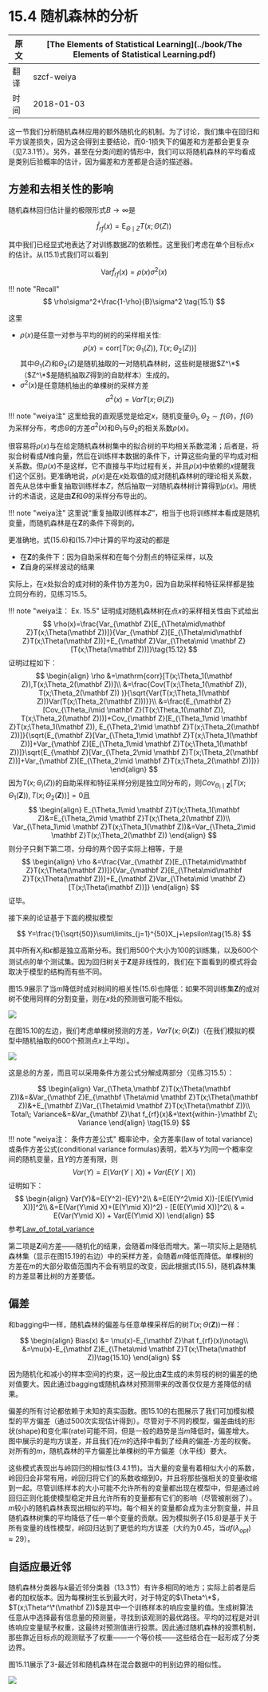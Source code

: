 # 15.4 随机森林的分析

| 原文   | [The Elements of Statistical Learning](../book/The Elements of Statistical Learning.pdf) |
| ---- | ---------------------------------------- |
| 翻译   | szcf-weiya                               |
| 时间   | 2018-01-03                              |

这一节我们分析随机森林应用的额外随机化的机制。为了讨论，我们集中在回归和平方误差损失，因为这会得到主要结论，而0-1损失下的偏差和方差都会更复杂（见7.3.1节）。另外，甚至在分类问题的情形中，我们可以将随机森林的平均看成是类别后验概率的估计，因为偏差和方差都是合适的描述器。

## 方差和去相关性的影响

随机森林回归估计量的极限形式$B\rightarrow \infty$是

$$
\hat f_{rf}(x)=\mathrm E_{\Theta\mid Z}T(x;\Theta(Z))\tag{15.4}
$$

其中我们已经显式地表达了对训练数据$Z$的依赖性。这里我们考虑在单个目标点$x$的估计。从(15.1)式我们可以看到

$$
\mathrm{Var}\hat f_{rf}(x)=\rho(x)\sigma^2(x)\tag{15.5}
$$

!!! note "Recall"
    $$
    \rho\sigma^2+\frac{1-\rho}{B}\sigma^2 \tag{15.1}
    $$

这里

- $\rho(x)$是任意一对参与平均的树的的采样相关性:
$$
\rho(x)=\mathrm{corr}[T(x;\Theta_1(Z)),T(x;\Theta_2(Z))]\tag{15.6}
$$
其中$\Theta_1(Z)$和$\Theta_2(Z)$是随机抽取的一对随机森林树，这些树是根据$Z^\*$（$Z^\*$是随机抽取$Z$得到的自助样本）生成的。
- $\sigma^2(x)$是任意随机抽出的单棵树的采样方差
$$
\sigma^2(x)=Var T(x;\Theta(Z))\tag{15.7}
$$

!!! note "weiya注"
    这里给我的直观感觉是给定$x$，随机变量$\Theta_1,\Theta_2\sim f(\Theta)$，$f(\Theta)$为采样分布，考虑$\Theta$的方差$\sigma^2(x)$和$\Theta_1$与$\Theta_2$的相关系数$\rho(x)$。

很容易将$\rho(x)$与在给定随机森林树集中的拟合树的平均相关系数混淆；后者是，将拟合树看成$N$维向量，然后在训练样本数据的条件下，计算这些向量的平均成对相关系数。但$\rho(x)$不是这样，它不直接与平均过程有关，并且$\rho(x)$中依赖的$x$提醒我们这个区别。更准确地说，$\rho(x)$是在$x$处取值的成对随机森林树的理论相关系数，首先从总体中重复抽取训练样本$Z$，然后抽取一对随机森林树计算得到$\rho(x)$。用统计的术语说，这是由$\mathbf Z$和$\Theta$的采样分布导出的。

!!! note "weiya注"
    这里说“重复抽取训练样本$Z$”，相当于也将训练样本看成是随机变量，而随机森林是在$\mathbf Z$的条件下得到的。

更准确地，式(15.6)和(15.7)中计算的平均波动的都是

- 在$\mathbf Z$的条件下：因为自助采样和在每个分割点的特征采样，以及
- $\mathbf Z$自身的采样波动的结果

实际上，在$x$处拟合的成对树的条件协方差为0，因为自助采样和特征采样都是独立同分布的，见练习15.5。

!!! note "weiya注： Ex. 15.5"
    证明成对随机森林树在点$x$的采样相关性由下式给出
    $$
    \rho(x)=\frac{Var_{\mathbf Z}[E_{\Theta\mid\mathbf Z}T(x;\Theta(\mathbf Z))]}{Var_{\mathbf Z}[E_{\Theta\mid\mathbf Z}T(x;\Theta(\mathbf Z))]+E_{\mathbf Z}Var_{\Theta\mid \mathbf Z}[T(x;\Theta(\mathbf Z))]}\tag{15.12}
    $$
    证明过程如下：
    $$
    \begin{align}
    \rho &=\mathrm{corr}[T(x;\Theta_1(\mathbf Z)),T(x;\Theta_2(\mathbf Z))]\\
    &=\frac{Cov(T(x;\Theta_1(\mathbf Z)), T(x;\Theta_2(\mathbf Z)) )}{\sqrt{Var(T(x;\Theta_1(\mathbf Z)))Var(T(x;\Theta_2(\mathbf Z)))}}\\
    &=\frac{E_{\mathbf Z}[Cov_{\Theta_i\mid \mathbf Z}(T(x;\Theta_1(\mathbf Z)), T(x;\Theta_2(\mathbf Z)))]+Cov_{\mathbf Z}[E_{\Theta_1\mid \mathbf Z}T(x;\Theta_1(\mathbf Z)), E_{\Theta_2\mid \mathbf Z}T(x;\Theta_2(\mathbf Z))]}{\sqrt{E_{\mathbf Z}[Var_{\Theta_1\mid \mathbf Z}T(x;\Theta_1(\mathbf Z))]+Var_{\mathbf Z}[E_{\Theta_1\mid \mathbf Z}T(x;\Theta_1(\mathbf Z))]}\sqrt{E_{\mathbf Z}[Var_{\Theta_2\mid \mathbf Z}T(x;\Theta_2(\mathbf Z))]+Var_{\mathbf Z}[E_{\Theta_2\mid \mathbf Z}T(x;\Theta_2(\mathbf Z))]}}
    \end{align}
    $$
    因为$T(x;\Theta_i(Z))$的自助采样和特征采样分别是独立同分布的，则$Cov_{\Theta_i\mid \mathbf Z}[T(x;\Theta_1(\mathbf Z)),T(x;\Theta_2(\mathbf Z))]=0$且
    $$
    \begin{align}
    E_{\Theta_1\mid \mathbf Z}T(x;\Theta_1(\mathbf Z)&=E_{\Theta_2\mid \mathbf Z}T(x;\Theta_2(\mathbf Z))\\
    Var_{\Theta_1\mid \mathbf Z}T(x;\Theta_1(\mathbf Z))&=Var_{\Theta_2\mid \mathbf Z}T(x;\Theta_2(\mathbf Z))
    \end{align}
    $$
    则分子只剩下第二项，分母的两个因子实际上相等，于是
    $$
    \begin{align}
    \rho &=\frac{Var_{\mathbf Z}[E_{\Theta\mid\mathbf Z}T(x;\Theta(\mathbf Z))]}{Var_{\mathbf Z}[E_{\Theta\mid\mathbf Z}T(x;\Theta(\mathbf Z))]+E_{\mathbf Z}Var_{\Theta\mid \mathbf Z}[T(x;\Theta(\mathbf Z))]}
    \end{align}
    $$
    证毕。

<!--
$$
\begin{align}
\rho &=\mathrm{corr}[T(x;\Theta_1(Z)),T(x;\Theta_2(Z))]\\
&=\frac{Cov(T(x;\Theta_1(Z)), T(x;\Theta_2(Z)) )}{\sqrt{Var(T(x;\Theta_1(Z)))Var(T(x;\Theta_2(Z)))}}\\
&=\frac{E[Cov(T(x;\Theta_1(Z)), T(x;\Theta_2(Z))\mid Z)]+Cov[E(T(x;\Theta_1(Z))\mid Z), E(T(x;\Theta_2(Z))\mid Z)]}{\sqrt{E[Var(T(x;\Theta_1(Z))\mid Z)]+Var[E(T(x;\Theta_1(Z)))]}\sqrt{E[Var(T(x;\Theta_2(Z))\mid Z)]+Var[E(T(x;\Theta_2(Z)))]}}
\end{align}
$$
~~暂时不能给出严谨的证明:disappointed:~~
但有个类比的想法。记得在线性回归中，对于(复)相关系数$R$，我们有
$$
\begin{align}
R^2&=\frac{ESS}{TSS}\\
&=\frac{(\hat Y-\bar y\boldsymbol 1_n)'(\hat Y-\bar y\boldsymbol 1_n)}{(Y-\bar y\boldsymbol 1_n)'(Y-\bar y\boldsymbol 1_n)}\\
&=\frac{Var(\hat Y)}{Var(Y)}\\
&=\frac{Var(E(Y\mid X))}{Var(Y)}
\end{align}
$$
上式中$\hat Y$其实是$E(Y\mid X)$的一个估计。这与我们所要证的会不会有所关联呢？其实对应起来看，我有点怀疑(15.2)的左边应该为$\rho^2(x)$，而非$\rho(x)$。
-->

接下来的论证基于下面的模拟模型

$$
Y=\frac{1}{\sqrt{50}}\sum\limits_{j=1}^{50}X_j+\epsilon\tag{15.8}
$$

其中所有$X_j$和$\epsilon$都是独立高斯分布。我们用500个大小为100的训练集，以及600个测试点的单个测试集。因为回归树关于$\mathbf Z$是非线性的，我们在下面看到的模式将会取决于模型的结构而有些不同。

图15.9展示了当$m$降低时成对树间的相关性(15.6)也降低：如果不同训练集$\mathbf Z$的成对树不使用同样的分割变量，则在$x$处的预测很可能不相似。

![](../img/15/fig15.9.png)

在图15.10的左边，我们考虑单棵树预测的方差，$VarT(x;\Theta(\mathbf Z))$（在我们模拟的模型中随机抽取的600个预测点$x$上平均）。

![](../img/15/fig15.10.png)

这是总的方差，而且可以采用条件方差公式分解成两部分（见练习15.5）：

$$
\begin{align}
Var_{\Theta,\mathbf Z}T(x;\Theta(\mathbf Z))&=&Var_{\mathbf Z}E_{\mathbf \Theta\mid \mathbf Z}T(x;\Theta(\mathbf Z))&+E_{\mathbf Z}Var_{\Theta\mid \mathbf Z}T(x;\Theta(\mathbf Z))\\
Total\; Variance&=&Var_{\mathbf Z}\hat f_{rf}(x)&+\text{within-}\mathbf Z\; Variance
\end{align}
\tag{15.9}
$$

!!! note "weiya注： 条件方差公式"
    概率论中，全方差率(law of total variance)或条件方差公式(conditional variance formulas)表明，若$X$与$Y$为同一个概率空间的随机变量，且$Y$的方差有限，则
    $$
    Var(Y)=E(Var(Y\mid X))+Var(E(Y\mid X))
    $$
    证明如下：
    $$
    \begin{align}
    Var(Y)&=E(Y^2)-(EY)^2\\
    &=E(E(Y^2\mid X))-[E(E(Y\mid X))]^2\\
    &=E(Var(Y\mid X)+(E(Y\mid X))^2) - [E(E(Y\mid X))]^2\\
    & = E(Var(Y\mid X)) + Var(E(Y\mid X))
    \end{align}
    $$
    参考[Law_of_total_variance](https://en.wikipedia.org/wiki/Law_of_total_variance)


第二项是$\mathbf Z$间方差——随机化的结果，会随着$m$降低而增大。第一项实际上是随机森林集（显示在图15.19的右边）中的采样方差，会随着$m$降低而降低。单棵树的方差在$m$的大部分取值范围内不会有明显的改变，因此根据式(15.5)，随机森林集的方差显著比树的方差要低。

## 偏差

和bagging中一样，随机森林的偏差与任意单棵采样后的树$T(x;\Theta(\mathbf Z))$一样：

$$
\begin{align}
Bias(x) &= \mu(x)-E_{\mathbf Z}\hat f_{rf}(x)\notag\\
&=\mu(x)-E_{\mathbf Z}E_{\Theta\mid \mathbf Z}T(x;\Theta(\mathbf Z))\tag{15.10}
\end{align}
$$

因为随机化和减小的样本空间的约束，这一般比由$\mathbf Z$生成的未剪枝的树的偏差的绝对值要大。因此通过bagging或随机森林对预测带来的改善仅仅是方差降低的结果。

偏差的所有讨论都依赖于未知的真实函数。图15.10的右图展示了我们可加模拟模型的平方偏差（通过500次实现估计得到）。尽管对于不同的模型，偏差曲线的形状(shape)和变化率(rate)可能不同，但是一般的趋势是当$m$降低时，偏差增大。图中展示的是均方误差，并且我们在$m$的选择中看到了经典的偏差-方差的权衡。对所有的$m$，随机森林的平方偏差比单棵树的平方偏差（水平线）要大。

这些模式表现出与岭回归的相似性(3.4.1节)。当大量的变量有着相似大小的系数，岭回归会非常有用，岭回归将它们的系数收缩到0，并且将那些强相关的变量收缩到一起。尽管训练样本的大小可能不允许所有的变量都出现在模型中，但是通过岭回归正则化能使模型稳定并且允许所有的变量都有它们的影响（尽管被削弱了）。$m$较小的随机森林表现出相似的平均。每个相关的变量都会成为主分割变量，并且随机森林树集的平均降低了任一单个变量的贡献。因为模拟例子(15.8)是基于关于所有变量的线性模型，岭回归达到了更低的均方误差（大约为0.45，当$df(\lambda_{opt})\approx 29$）。

## 自适应最近邻

随机森林分类器与$k$最近邻分类器（13.3节）有许多相同的地方；实际上前者是后者的加权版本。因为每棵树生长到最大时，对于特定的$\Theta^\*$，$T(x;\Theta^\*(\mathbf Z))$是其中一个训练样本的响应变量的值。生成树算法任意从中选择最有信息量的预测量，寻找到该观测的最优路径。平均的过程是对训练响应变量赋予权重，这最终对预测值进行投票。因此通过随机森林的投票机制，那些靠近目标点的观测赋予了权重——一个等价核——这些结合在一起形成了分类边界。

图15.11展示了3-最近邻和随机森林在混合数据中的判别边界的相似性。

![](../img/15/fig15.11.png)
